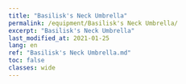 ```yaml
---
title: "Basilisk's Neck Umbrella"
permalink: /equipment/Basilisk's Neck Umbrella/
excerpt: "Basilisk's Neck Umbrella"
last_modified_at: 2021-01-25
lang: en
ref: "Basilisk's Neck Umbrella.md"
toc: false
classes: wide
---
```


